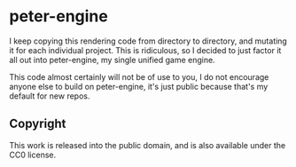 peter-engine
============

I keep copying this rendering code from directory to directory, and mutating it for each individual project.
This is ridiculous, so I decided to just factor it all out into peter-engine, my single unified game engine.

This code almost certainly will not be of use to you, I do not encourage anyone else to build on peter-engine, it's just public because that's my default for new repos.

Copyright
---------

This work is released into the public domain, and is also available under the CC0 license.
